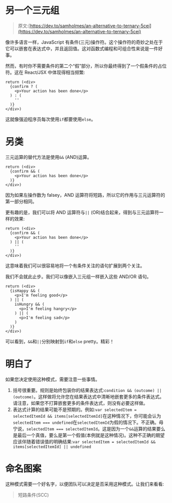 # 另一个三元组

> 原文:[https://dev.to/samholmes/an-alternative-to-ternary-5cei](https://dev.to/samholmes/an-alternative-to-ternary-5cei)

像许多语言一样，JavaScript 有条件(三元)操作符。这个操作符的奇妙之处在于它可以嵌套在表达式中，并且返回值。这对函数式编程和可组合性来说是一件好事。

然而，有时你不需要条件的第二个“假”部分，所以你最终得到了一个假条件的占位符。这在 React/JSX 中体现得相当频繁:

```
return (<div>
  {confirm ? (
    <p>Your action has been done</p>
  ) : (
    ''
  )}
</div>) 
```

这就像强迫程序员每次使用`if`都要使用`else`。

# [](#the-alternative)另类

三元运算的替代方法是使用`&&` (AND)运算。

```
return (<div>
  {confirm && (
    <p>Your action has been done</p>
  )}
</div>) 
```

因为如果左操作数为 falsey，AND 运算符将短路，所以它的作用与三元运算符的第一部分相同。

更有趣的是，我们可以将 AND 运算符与`||` (OR)结合起来，得到与三元运算符一样的效果:

```
return (<div>
  {confirm && (
    <p>Your action has been done</p>
  ) || (
    ''
  )}
</div>) 
```

这意味着我们可以很容易地将一个有条件关注的语句扩展到两个关注。

我们不会就此止步。我们可以像嵌入三元组一样嵌入这些 AND/OR 语句。

```
return (<div>
  {isHappy && (
    <p>I'm feeling good</p>
  ) || (
    isHungry && (
      <p>I'm feeling hangry</p>
    ) || (
      <p>I'm feeling sad</p>
    )
  )}
</div>) 
```

可以看到，`&&`和`||`分别映射到`if`和`else` pretty。精彩！

# [](#gotchas)明白了

如果您决定使用这种模式，需要注意一些事情。

1.  括号很重要。规则是始终包装你的结果表达式:`condition && (outcome) || (outcome)`。这样做将允许您在结果表达式中清晰地嵌套更多的条件表达式。请注意，如果您不打算嵌套更多的条件表达式，则没有必要这样做。
2.  表达式计算的结果可能不是预期的。例如:`var selectedItem = selectedItemId && items[selectedItemId]`在这种情况下，你可能会认为`selectedItem === undefined`在`selectedItemId`为假的情况下。不正确。毋宁说，`selectedItem === selectedItemId`。这是因为一个`&&`运算的结果要么是最后一个真值，要么是第一个假值(本例就是这种情况)。这种不正确的期望应该伴随着错误值的明确结果:`var selectedItem = selectedItemId && items[selectedItemId] || undefined`

# [](#naming-the-pattern)命名图案

这种模式需要一个好名字，以便团队可以决定是否采用这种模式。让我们来看看:

> 短路条件(SCC)